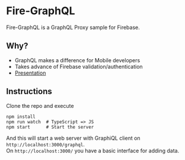 # Fire-GraphQL  
Fire-GraphQL is a GraphQL Proxy sample for Firebase.    

## Why?  
- GraphQL makes a difference for Mobile developers  
- Takes advance of Firebase validation/authentication  
- [Presentation](https://1drv.ms/p/s!As2BU2CHt9ochO9VYlRZSKSHCUAp0A)  

## Instructions  
Clone the repo and execute  
```
npm install  
npm run watch  # TypeScript => JS  
npm start      # Start the server  
```  
And this will start a web server with GraphiQL client on `http://localhost:3000/graphql`.  
On `http://localhost:3000/` you have a basic interface for adding data.  
